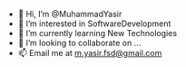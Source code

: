 - 👋 Hi, I’m @MuhammadYasir
- 👀 I’m interested in SoftwareDevelopment
- 🌱 I’m currently learning New Technologies
- 💞️ I’m looking to collaborate on ...
- 📫 Email me at m.yasir.fsd@gmail.com

<!---
MuhammadYasir/MuhammadYasir is a ✨ special ✨ repository because its `README.md` (this file) appears on your GitHub profile.
You can click the Preview link to take a look at your changes.
--->

